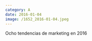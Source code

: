 ```yaml
--- 
category: A 
date: 2016-01-04 
image: /1652_2016-01-04.jpeg 
--- 
```


Ocho tendencias de marketing en 2016